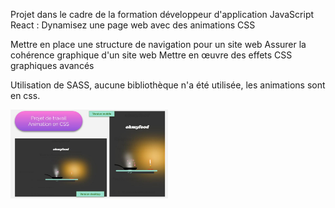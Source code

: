 Projet dans le cadre de la formation développeur d'application JavaScript React : 
Dynamisez une page web avec des animations CSS

Mettre en place une structure de navigation pour un site web
Assurer la cohérence graphique d'un site web
Mettre en œuvre des effets CSS graphiques avancés

Utilisation de SASS, aucune bibliothèque n'a été utilisée, les animations sont en css.


<img src="https://github.com/PalaciosCaroline/projet3/blob/main/images/image_du_projet.jpg?raw=true" width="50%" height="50%" />


